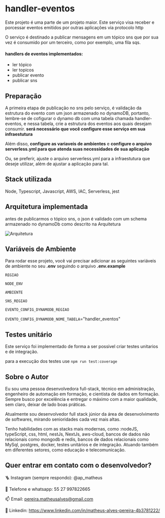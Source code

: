 # handler-eventos

Este projeto é uma parte de um projeto maior. Este serviço visa receber e porcessar eventos emitidos por outras aplicações via protocolo http

O serviço é destinado a publicar mensagens em um tópico sns que por sua vez é consumido por um terceiro, como por exemplo, uma fila sqs.

#### handlers de eventos implementados:

- ler tópico
- ler topicos
- publicar evento
- publicar sns

## Preparação

A primeira etapa de publicação no sns pelo serviço, é validação da estrutura do evento com um json armazenado no dynamoDB, portanto, lembre-se de cofigurar o dynamo db com uma tabela chamada handler-eventos, e nessa tabela, crie a estrutura dos eventos aos quais desejam consumir. **será necessário que você configure esse serviço em sua infraestutura**

Além disso, **configure as variaveis de ambientes** e **configure o arquivo serverless.yml para que atenda suas necessidades de sua aplicação**

Ou, se preferir, ajuste o arquivo serverless.yml para a infraestutura que deseje utilizar, além de ajustar a aplicação para tal.

## Stack utilizada

Node, Typescript, Javascript, AWS, IAC, Serverless, jest

## Arquitetura implementada

antes de publicarmos o tópico sns, o json é validado com um schema armazenado no dynamoDb como descrito na Arquitetura

![Arquitetura](https://gitlab.com/bigenterprise/serverless/handler-eventos/-/blob/develop/imagens/Captura%20de%20tela%202024-01-25%20215933.png?ref_type=heads)

## Variáveis de Ambiente

Para rodar esse projeto, você vai precisar adicionar as seguintes variáveis de ambiente no seu **.env** seguindo o arquivo **.env.example**

`REGIAO`

`NODE_ENV`

`AMBIENTE`

`SNS_REGIAO`

`EVENTO_CONFIG_DYNAMODB_REGIAO`

`EVENTO_CONFIG_DYNAMODB_NOME_TABELA`="handler_eventos"

## Testes unitário

Este serviço foi implementado de forma a ser possivel criar testes unitarios e de integração.

para a execução dos testes use `npm run test:coverage`

## Sobre o Autor

Eu sou uma pessoa desenvolvedora full-stack, técnico em administração, engenheiro de automação em formação, e cientista de dados em formação. Sempre busco por excelência e entregar o máximo com a maior qualidade, sem claro, deixar de lado boas práticas.

Atualmente sou desenvolvedor full stack júnior da área de desenvolvimento de softwares, mirando senioridades cada vez mais altas.

Tenho habilidades com as stacks mais modernas, como :nodeJS, typeScript, css, html, nestJs, NextJs, aws-cloud, bancos de dados não relacionais como mongodb e redis, bancos de dados relacionais como MySql, postgres, docker, testes unitários e de integração. Atuando também em diferentes setores, como educação e telecomunicação.

## Quer entrar em contato com o desenvolvedor?

🪜 Instagram (sempre respondo): @ap_matheus

📱 Telefone e whatsapp: 55 27 997822665

📫 Email: pereira.matheusalves@gmail.com

🔗 Linkedin: https://www.linkedin.com/in/matheus-alves-pereira-4b3781222/
